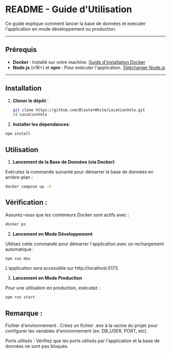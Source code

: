# README - Guide d'Utilisation

Ce guide explique comment lancer la base de données et exécuter l'application en mode développement ou production.

---

## Prérequis

- **Docker** : Installé sur votre machine. [Guide d'installation Docker](https://docs.docker.com/get-docker/)
- **Node.js** (v18+) et **npm** : Pour exécuter l'application. [Télécharger Node.js](https://nodejs.org/)

---

## Installation

1. **Cloner le dépôt** :
   ```bash
   git clone https://github.com/BlasterWhite/LocationVelo.git
   cd LocationVelo
   ```

2. **Installer les dépendances**:
```bash
npm install
```

## Utilisation

1. **Lancement de la Base de Données (via Docker)**

Exécutez la commande suivante pour démarrer la base de données en arrière-plan :

```bash
docker compose up -d
```

## Vérification :
Assurez-vous que les conteneurs Docker sont actifs avec :

```bash
docker ps
```

2. **Lancement en Mode Développement**

Utilisez cette commande pour démarrer l'application avec un rechargement automatique :
```bash
npm run dev
```

L'application sera accessible sur http://localhost:5173.

3. **Lancement en Mode Production**

Pour une utilisation en production, exécutez :
```bash
npm run start
```

## Remarque :

Fichier d'environnement :
Créez un fichier .env à la racine du projet pour configurer les variables d'environnement (ex: DB_USER, PORT, etc).

Ports utilisés :
Vérifiez que les ports utilisés par l'application et la base de données ne sont pas bloqués.